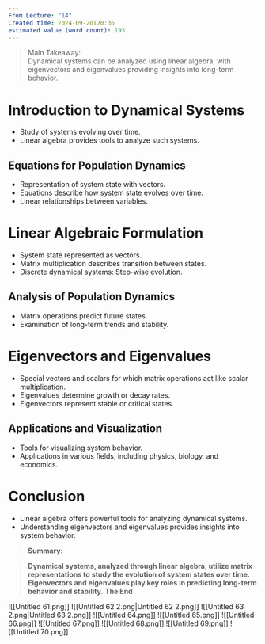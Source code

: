 ```yaml
---
From Lecture: "14"
Created time: 2024-09-20T20:36
estimated value (word count): 193
---
```

> Main Takeaway:  
> Dynamical systems can be analyzed using linear algebra, with eigenvectors and eigenvalues providing insights into long-term behavior.  
# Introduction to Dynamical Systems
- Study of systems evolving over time.
- Linear algebra provides tools to analyze such systems.
## Equations for Population Dynamics
- Representation of system state with vectors.
- Equations describe how system state evolves over time.
- Linear relationships between variables.
# Linear Algebraic Formulation
- System state represented as vectors.
- Matrix multiplication describes transition between states.
- Discrete dynamical systems: Step-wise evolution.
## Analysis of Population Dynamics
- Matrix operations predict future states.
- Examination of long-term trends and stability.
# Eigenvectors and Eigenvalues
- Special vectors and scalars for which matrix operations act like scalar multiplication.
- Eigenvalues determine growth or decay rates.
- Eigenvectors represent stable or critical states.
## Applications and Visualization
- Tools for visualizing system behavior.
- Applications in various fields, including physics, biology, and economics.
# Conclusion
- Linear algebra offers powerful tools for analyzing dynamical systems.
- Understanding eigenvectors and eigenvalues provides insights into system behavior.

> **Summary:**

> **Dynamical systems, analyzed through linear algebra, utilize matrix representations to study the evolution of system states over time. Eigenvectors and eigenvalues play key roles in predicting long-term behavior and stability.**
**The End**
  
![[Untitled 61.png]]
![[Untitled 62 2.png|Untitled 62 2.png]]
![[Untitled 63 2.png|Untitled 63 2.png]]
![[Untitled 64.png]]
![[Untitled 65.png]]
![[Untitled 66.png]]
![[Untitled 67.png]]
![[Untitled 68.png]]
![[Untitled 69.png]]
![[Untitled 70.png]]